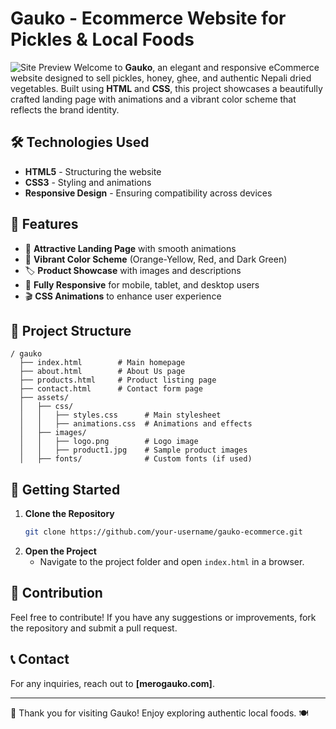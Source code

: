 # Gauko - Ecommerce Website for Pickles & Local Foods
![Site Preview](previewsite.png)
Welcome to **Gauko**, an elegant and responsive eCommerce website designed to sell pickles, honey, ghee, and authentic Nepali dried vegetables. Built using **HTML** and **CSS**, this project showcases a beautifully crafted landing page with animations and a vibrant color scheme that reflects the brand identity.

## 🛠️ Technologies Used
- **HTML5** - Structuring the website
- **CSS3** - Styling and animations
- **Responsive Design** - Ensuring compatibility across devices

## 🎨 Features
- 🍯 **Attractive Landing Page** with smooth animations
- 🍃 **Vibrant Color Scheme** (Orange-Yellow, Red, and Dark Green)
- 🏷️ **Product Showcase** with images and descriptions
- 📱 **Fully Responsive** for mobile, tablet, and desktop users
- 🎬 **CSS Animations** to enhance user experience

## 📂 Project Structure
```
/ gauko
  ├── index.html        # Main homepage
  ├── about.html        # About Us page
  ├── products.html     # Product listing page
  ├── contact.html      # Contact form page
  ├── assets/
  │   ├── css/
  │   │   ├── styles.css      # Main stylesheet
  │   │   ├── animations.css  # Animations and effects
  │   ├── images/
  │   │   ├── logo.png        # Logo image
  │   │   ├── product1.jpg    # Sample product images
  │   ├── fonts/              # Custom fonts (if used)
```

## 🚀 Getting Started
1. **Clone the Repository**
   ```sh
   git clone https://github.com/your-username/gauko-ecommerce.git
   ```
2. **Open the Project**
   - Navigate to the project folder and open `index.html` in a browser.

## 🌟 Contribution
Feel free to contribute! If you have any suggestions or improvements, fork the repository and submit a pull request.

## 📞 Contact
For any inquiries, reach out to **[merogauko.com]**.

---
💖 Thank you for visiting Gauko! Enjoy exploring authentic local foods. 🍽️
